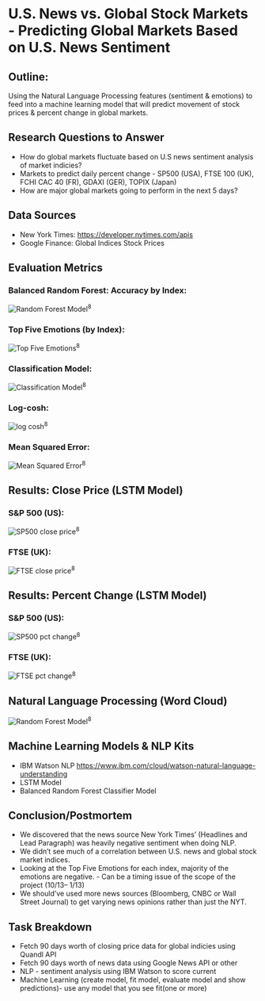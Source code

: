 # U.S. News vs. Global Stock Markets - Predicting Global Markets Based on U.S. News Sentiment

## Outline: 
Using the Natural Language Processing features (sentiment & emotions) to feed into a machine learning model that will predict movement of stock prices & percent change in global markets. 


## Research Questions to Answer

- How do global markets fluctuate based on U.S news sentiment analysis of market indicies?
- Markets to predict daily percent change - SP500 (USA), FTSE 100 (UK), FCHI CAC 40 (FR), GDAXI (GER), TOPIX (Japan)
- How are major global markets going to perform in the next 5 days?


## Data Sources
- New York Times: https://developer.nytimes.com/apis
- Google Finance: Global Indices Stock Prices


## Evaluation Metrics 

### Balanced Random Forest: Accuracy by Index:
![Random Forest Model](data/blanacedrandomforest.png)<sup>8<sup>

### Top Five Emotions (by Index):
![Top Five Emotions](data/topemotions.png)<sup>8<sup>

### Classification Model: 
![Classification Model](data/classificationmodel.png)<sup>8<sup>

### Log-cosh: 
![log cosh](data/logcash.png)<sup>8<sup>
 
### Mean Squared Error:
![Mean Squared Error](data/meansquarederror.png)<sup>8<sup>



## Results: Close Price (LSTM Model)

### S&P 500 (US):
![SP500 close price](data/sp500closeprice.png)<sup>8<sup>

### FTSE (UK):
![FTSE close price](data/ftsecloseprice.png)<sup>8<sup>
 
 
 ## Results: Percent Change (LSTM Model)

### S&P 500 (US):
![SP500 pct change](data/sp500pctchange.png)<sup>8<sup>

### FTSE (UK):
![FTSE pct change](data/ftsepctchange.png)<sup>8<sup>



## Natural Language Processing (Word Cloud)

![Random Forest Model](data/Wordcloud.png)<sup>8<sup>



## Machine Learning Models & NLP Kits
 - IBM Watson NLP https://www.ibm.com/cloud/watson-natural-language-understanding
 - LSTM Model
 - Balanced Random Forest Classifier Model

## Conclusion/Postmortem
- We discovered that the news source New York Times’ (Headlines and Lead Paragraph) was heavily negative sentiment when doing NLP.
- We didn’t see much of a correlation between U.S. news and global stock market indices.
- Looking at the Top Five Emotions for each index, majority of the emotions are negative.
      - Can be a timing issue of the scope of the project (10/13– 1/13)
- We should’ve used more news sources (Bloomberg, CNBC or Wall Street Journal) to get varying news opinions rather than just the NYT.


## Task Breakdown
- Fetch 90 days worth of closing price data for global indicies using Quandl API
- Fetch 90 days worth of news data using Google News API or other
- NLP - sentiment analysis using IBM Watson to score current
- Machine Learning (create model, fit model, evaluate model and show predictions)- use any model that you see fit(one or more)
